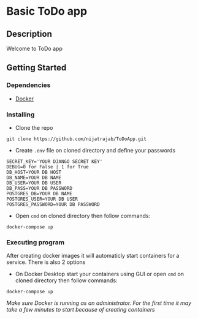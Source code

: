 # Basic ToDo app

## Description

Welcome to ToDo app

## Getting Started

### Dependencies

* [Docker](https://www.docker.com/get-started)

### Installing

* Clone the repo
```
git clone https://github.com/nijatrajab/ToDoApp.git
```
* Create `.env` file on cloned directory and define your passwords
```
SECRET_KEY='YOUR DJANGO SECRET KEY'
DEBUG=0 for False | 1 for True
DB_HOST=YOUR DB HOST
DB_NAME=YOUR DB NAME
DB_USER=YOUR DB USER
DB_PASS=YOUR DB PASSWORD
POSTGRES_DB=YOUR DB NAME
POSTGRES_USER=YOUR DB USER
POSTGRES_PASSWORD=YOUR DB PASSWORD
```
* Open `cmd` on cloned directory then follow commands:
```
docker-compose up
```

### Executing program

After creating docker images it will automaticly start containers for a service. There is also 2 options
* On Docker Desktop start your containers using GUI or open `cmd` on cloned directory then follow commands:
```
docker-compose up
```
_Make sure Docker is running as an administrator. For the first time it may take a few minutes to start because of creating containers_

